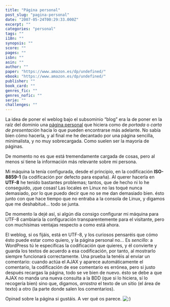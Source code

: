 ```yaml
---
title: "Página personal"
post_slug: "pagina-personal"
date: "2007-05-24T00:29:33.000Z"
excerpt: ""
categories: "personal"
tags: ""
i18n: ""
synopsis: ""
score: ""
pages: ""
isbn: ""
asin: ""
author: ""
paper: "https://www.amazon.es/dp/undefined/"
ebook: "https://www.amazon.es/dp/undefined/"
publisher: ""
book_card: ""
genres_fic: ""
genres_nofic: ""
serie: ""
challenges: ""
---
```


La idea de poner el weblog bajo el subsominio “blog” era la de poner en la raíz del dominio una [página personal](http://fjp.es) que hiciera como de _portada_ o _carta de presentación_ hacia lo que pueden encontrarse más adelante. No sabía bien cómo hacerla, y al final me he decantado por una página sencilla, minimalista, y no muy sobrecargada. Como suelen ser la mayoría de páginas.

De momento no es que está tremendamente cargada de cosas, pero al menos sí tiene la información más relevante sobre mi persona.

Mi máquina la tenía configurada, desde el principio, en la codificación **ISO-8859-1** (la codificación por defecto para españa). Al querer hacerla en **UTF-8** he tenido bastantes problemas; tantos, que de hecho ni lo he conseguido, ¡que cosas! Las locales en Linux no las toqué nunca demasiado, por lo que puedo decir que no se me dan demasiado bien. ésto junto con que hace tiempo que no entraba a la consola de Linux, y digamos que me deshabitué… todo se junta.

De momento la dejé así, si algún día consigo configurar mi máquina para UTF-8 cambiaría la configuración transparentemente para el visitante, pero con muchísimas ventajas respecto a como está ahora.

El weblog, si os fijáis, está en UTF-8, y los curiosos pensaréis que cómo ésto puede estar como quiero, y la página personal no… Es _sencillo_: a WordPress tú le especificas la codificación que quieres, y él convierte y guarda los textos de acuerdo a esa codificación, por tanto, al mostrarlo siempre funcionará correctamente. Una prueba la tenéis al enviar un comentario: cuando actúa el AJAX y aparece automáticamente el comentario, la codificación de ese comentario es errónea, pero si justo después recargas la página, todo se ve bien de nuevo. ésto se debe a que AJAX no manda una nueva consulta a la BDD (que si lo hiciera, sí lo recogería bien) sino que, digamos, _arrastra_ el texto de un sitio (el área de texto) a otro (la parte donde salen los comentarios).

Opinad sobre la página si gustáis. A ver qué os parece. ![:)](http://fjp.es/wp-includes/images/smilies/icon_smile.gif)

